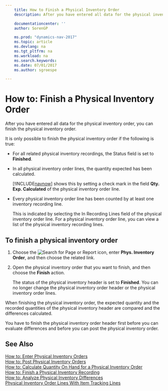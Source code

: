 ```yaml
---
    title: How to Finish a Physical Inventory Order
    description: After you have entered all data for the physical inventory order, you can finish the physical inventory order.

    documentationcenter: ''
    author: SorenGP

    ms.prod: "dynamics-nav-2017"
    ms.topic: article
    ms.devlang: na
    ms.tgt_pltfrm: na
    ms.workload: na
    ms.search.keywords:
    ms.date: 07/01/2017
    ms.author: sgroespe

---
```

# How to: Finish a Physical Inventory Order
After you have entered all data for the physical inventory order, you can finish the physical inventory order.  

It is only possible to finish the physical inventory order if the following is true:  

- For all related physical inventory recordings, the Status field is set to **Finished**.  
- In all physical inventory order lines, the quantity expected has been calculated.  

    [!INCLUDE[navnow](../../includes/navnow_md.md)] shows this by setting a check mark in the field **Qty. Exp. Calculated** of the physical inventory order line.  

- Every physical inventory order line has been counted by at least one inventory recording line.  

    This is indicated by selecting the In Recording Lines field of the physical inventory order line. For a physical inventory order line, you can view a list of the physical inventory recording lines.  

## To finish a physical inventory order  

1.  Choose the ![Search for Page or Report](media/ui-search/search_small.png "Search for Page or Report icon") icon, enter **Phys. Inventory Order**, and then choose the related link.  
2.  Open the physical inventory order that you want to finish, and then choose the **Finish** action.  

    The status of the physical inventory header is set to **Finished**. You can no longer change the physical inventory order header or the physical inventory order lines.  

When finishing the physical inventory order, the expected quantity and the recorded quantities of the physical inventory header are compared and the differences calculated.  

You have to finish the physical inventory order header first before you can evaluate differences and before you can post the physical inventory order.  

## See Also  
 [How to: Enter Physical Inventory Orders](how-to-enter-physical-inventory-orders.md)   
 [How to: Post Physical Inventory Orders](how-to-post-physical-inventory-orders.md)   
 [How to: Calculate Quantity On Hand for a Physical Inventory Order](how-to-calculate-quantity-on-hand-for-a-physical-inventory-order.md)   
 [How to: Finish a Physical Inventory Recording](how-to-finish-a-physical-inventory-recording.md)   
 [How to: Analyze Physical Inventory Differences](how-to-analyze-physical-inventory-differences.md)   
 [Physical Inventory Order Lines With Item Tracking Lines](physical-inventory-order-lines-with-item-tracking-lines.md)
